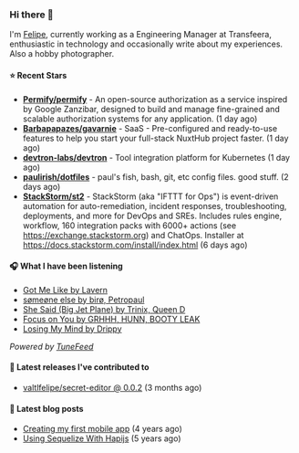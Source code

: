 ### Hi there 👋

I'm [Felipe](https://felipevm.com), currently working as a Engineering Manager at Transfeera, enthusiastic in technology and occasionally write about my experiences. Also a hobby photographer.

#### ⭐ Recent Stars
- **[Permify/permify](https://github.com/Permify/permify)** - An open-source authorization as a service inspired by Google Zanzibar, designed to build and manage fine-grained and scalable authorization systems for any application. (1 day ago)
- **[Barbapapazes/gavarnie](https://github.com/Barbapapazes/gavarnie)** - SaaS - Pre-configured and ready-to-use features to help you start your full-stack NuxtHub project faster. (1 day ago)
- **[devtron-labs/devtron](https://github.com/devtron-labs/devtron)** - Tool integration platform for Kubernetes (1 day ago)
- **[paulirish/dotfiles](https://github.com/paulirish/dotfiles)** - paul&#39;s fish, bash, git, etc config files. good stuff.  (2 days ago)
- **[StackStorm/st2](https://github.com/StackStorm/st2)** - StackStorm (aka &#34;IFTTT for Ops&#34;) is event-driven automation for auto-remediation, incident responses, troubleshooting, deployments, and more for DevOps and SREs. Includes rules engine, workflow, 160 integration packs with 6000&#43; actions (see https://exchange.stackstorm.org) and ChatOps. Installer at https://docs.stackstorm.com/install/index.html (6 days ago)

#### 🎧 What I have been listening
- [Got Me Like by Lavern](https://open.spotify.com/track/5Lm0xkrtZFYz1waA9gwqYP)
- [sømeøne else by birø, Petropaul](https://open.spotify.com/track/1zVm1hrbhskdc6JSI33wvh)
- [She Said (Big Jet Plane) by Trinix, Queen D](https://open.spotify.com/track/3HeZam86SuxGp1wZ3XMIjE)
- [Focus on You by GRHHH, HUNN, BOOTY LEAK](https://open.spotify.com/track/3KU2ynBLEp3QuGZJz6nCA2)
- [Losing My Mind by Drippy](https://open.spotify.com/track/55FDzRRQTbt9v97rqAPvBE)

_Powered by [TuneFeed](https://tunefeed.app?ref=valtlfelipe-gh-profile)_ 

#### 🚀 Latest releases I've contributed to


- [valtlfelipe/secret-editor @ 0.0.2](https://github.com/valtlfelipe/secret-editor/releases/tag/0.0.2) (3 months ago)

#### 📄 Latest blog posts
- [Creating my first mobile app](https://felipevm.com/posts/creating-my-first-mobile-app/) (4 years ago)
- [Using Sequelize With Hapijs](https://felipevm.com/posts/using-sequelize-with-hapijs/) (5 years ago)
